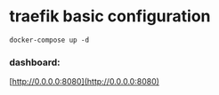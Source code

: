 # traefik basic configuration

`docker-compose up -d`

### dashboard:

[http://0.0.0.0:8080](http://0.0.0.0:8080)
